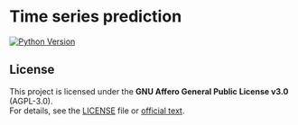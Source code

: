 # Time series prediction

[![Python Version](https://img.shields.io/badge/python-3.8%2B-blue)]()

## License
This project is licensed under the **GNU Affero General Public License v3.0** (AGPL-3.0).  
For details, see the [LICENSE](LICENSE) file or [official text](https://www.gnu.org/licenses/agpl-3.0.en.html).
